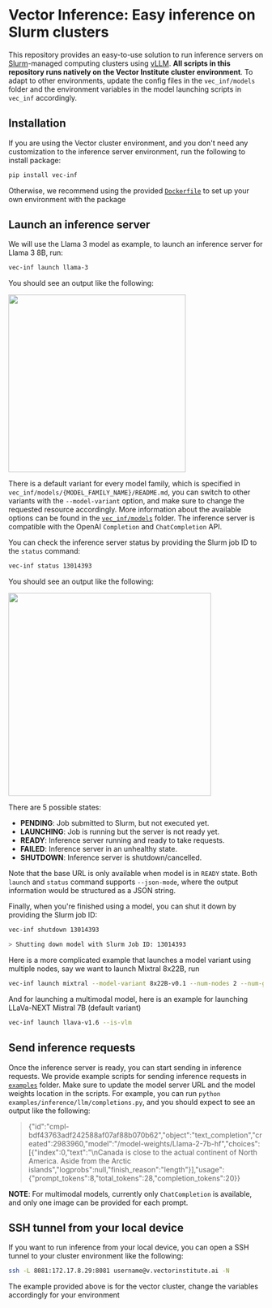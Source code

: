 # Vector Inference: Easy inference on Slurm clusters
This repository provides an easy-to-use solution to run inference servers on [Slurm](https://slurm.schedmd.com/overview.html)-managed computing clusters using [vLLM](https://docs.vllm.ai/en/latest/). **All scripts in this repository runs natively on the Vector Institute cluster environment**. To adapt to other environments, update the config files in the `vec_inf/models` folder and the environment variables in the model launching scripts in `vec_inf` accordingly.  

## Installation
If you are using the Vector cluster environment, and you don't need any customization to the inference server environment, run the following to install package:
```bash
pip install vec-inf
```
Otherwise, we recommend using the provided [`Dockerfile`](Dockerfile) to set up your own environment with the package

## Launch an inference server
We will use the Llama 3 model as example, to launch an inference server for Llama 3 8B, run:
```bash
vec-inf launch llama-3
```
You should see an output like the following:

<img src="https://github.com/user-attachments/assets/c50646df-0991-4164-ad8f-6eb7e86b67e0" width="350">

There is a default variant for every model family, which is specified in `vec_inf/models/{MODEL_FAMILY_NAME}/README.md`, you can switch to other variants with the `--model-variant` option, and make sure to change the requested resource accordingly. More information about the available options can be found in the [`vec_inf/models`](vec_inf/models) folder. The inference server is compatible with the OpenAI `Completion` and `ChatCompletion` API. 

You can check the inference server status by providing the Slurm job ID to the `status` command:
```bash
vec-inf status 13014393
```

You should see an output like the following:

<img src="https://github.com/user-attachments/assets/310086fd-82ea-4bfc-8062-5c8e71c5650c" width="400">

There are 5 possible states:

* **PENDING**: Job submitted to Slurm, but not executed yet.
* **LAUNCHING**: Job is running but the server is not ready yet.
* **READY**: Inference server running and ready to take requests.
* **FAILED**: Inference server in an unhealthy state.
* **SHUTDOWN**: Inference server is shutdown/cancelled.

Note that the base URL is only available when model is in `READY` state. 
Both `launch` and `status` command supports `--json-mode`, where the output information would be structured as a JSON string.

Finally, when you're finished using a model, you can shut it down by providing the Slurm job ID:
```bash
vec-inf shutdown 13014393

> Shutting down model with Slurm Job ID: 13014393
```

Here is a more complicated example that launches a model variant using multiple nodes, say we want to launch Mixtral 8x22B, run
```bash
vec-inf launch mixtral --model-variant 8x22B-v0.1 --num-nodes 2 --num-gpus 4
```

And for launching a multimodal model, here is an example for launching LLaVa-NEXT Mistral 7B (default variant)
```bash
vec-inf launch llava-v1.6 --is-vlm 
```

## Send inference requests
Once the inference server is ready, you can start sending in inference requests. We provide example scripts for sending inference requests in [`examples`](examples) folder. Make sure to update the model server URL and the model weights location in the scripts. For example, you can run `python examples/inference/llm/completions.py`, and you should expect to see an output like the following:
> {"id":"cmpl-bdf43763adf242588af07af88b070b62","object":"text_completion","created":2983960,"model":"/model-weights/Llama-2-7b-hf","choices":[{"index":0,"text":"\nCanada is close to the actual continent of North America. Aside from the Arctic islands","logprobs":null,"finish_reason":"length"}],"usage":{"prompt_tokens":8,"total_tokens":28,"completion_tokens":20}}

**NOTE**: For multimodal models, currently only `ChatCompletion` is available, and only one image can be provided for each prompt.

## SSH tunnel from your local device
If you want to run inference from your local device, you can open a SSH tunnel to your cluster environment like the following:
```bash
ssh -L 8081:172.17.8.29:8081 username@v.vectorinstitute.ai -N
```
The example provided above is for the vector cluster, change the variables accordingly for your environment
